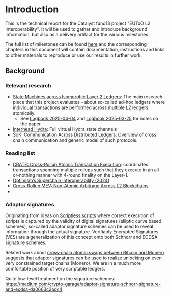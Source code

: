 # Introduction

This is the technical report for the Catalyst fund13 project "EUTxO L2
Interoperability". It will be used to gather and introduce background
information, but also as a delivery artifact for the various milestones.

The full list of milestones can be found
[here](https://milestones.projectcatalyst.io/projects/1300098) and the
corresponding chapters in this document will contain documentation, instructions
and links to other materials to reproduce or use our results in further work.


## Background

### Relevant research

- [State Machines across Isomorphic Layer 2 Ledgers](https://eprint.iacr.org/2023/1027.pdf): The main research piece that this project evaluates - about so-called ad-hoc ledgers where individual transactions are performed across multiple L2 ledgers atomically.
  - See [Logbook 2025-04-04](./logbook.md#2025-04-04) and [Logbook 2025-03-25](./logbook.md#2025-03-25) for notes on the paper
- [Interhead Hydra](https://eprint.iacr.org/2021/1188): Full virtual Hydra state channels
- [SoK: Communication Across Distributed Ledgers](https://eprint.iacr.org/2019/1128): Overview of cross chain communication and generic model of such protocols.

### Reading list

- [CRATE: Cross-Rollup Atomic Transaction Execution](https://www.arxiv.org/pdf/2502.04659): coordinates transactions spanning multiple rollups such that they execute in an all-or-nothing manner with 4-round finality on the Layer-1.
- [Optimism’s Superchain Interoperability (2024)](https://docs.optimism.io/stack/interop/explainer)
- [Cross-Rollup MEV: Non-Atomic Arbitrage Across L2 Blockchains]( https://arxiv.org/html/2406.02172v2#:~:text=average%2C%20for%C2%A010%20to%C2%A020%20blocks%2C%20necessitating,25)
- 

### Adaptor signatures

Originating from ideas on [Scriptless scripts](https://download.wpsoftware.net/bitcoin/wizardry/mw-slides/2017-03-mit-bitcoin-expo/slides.pdf) where correct execution of scripts is captured by the validity of digital signatures (elliptic curve based schemes), so-called adaptor signature schemes can be used to reveal information through the actual signature. Verifiably Encrypted Signatures (VES) are a generalization of this concept onto both Schnorr and ECDSA signature schemes.

Related work about [cross-chain atomic swaps between Bitcoin and Monero](https://eprint.iacr.org/2022/1650.pdf) suggests that adaptor signatures can be used to realize unlocking on even very constrained target chains (Monero). We are in a much more comfortable position of very scriptable ledgers.

Quite low-level treatment on the signature schemes: https://medium.com/crypto-garage/adaptor-signature-schnorr-signature-and-ecdsa-da0663c2adc4
